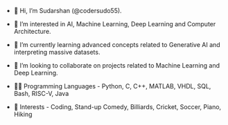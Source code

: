 - 👋 Hi, I’m Sudarshan (@codersudo55).

- 👀 I’m interested in AI, Machine Learning, Deep Learning and Computer Architecture. 

- 🌱 I’m currently learning advanced concepts related to Generative AI and interpreting massive datasets.

- 💞️ I’m looking to collaborate on projects related to Machine Learning and Deep Learning. 

- 👨‍💻 Programming Languages - Python, C, C++, MATLAB, VHDL, SQL, Bash, RISC-V, Java

- 🏁 Interests - Coding, Stand-up Comedy, Billiards, Cricket, Soccer, Piano, Hiking 

<!---
codersudo55/codersudo55 is a ✨ special ✨ repository because its `README.md` (this file) appears on your GitHub profile.
You can click the Preview link to take a look at your changes.
--->
